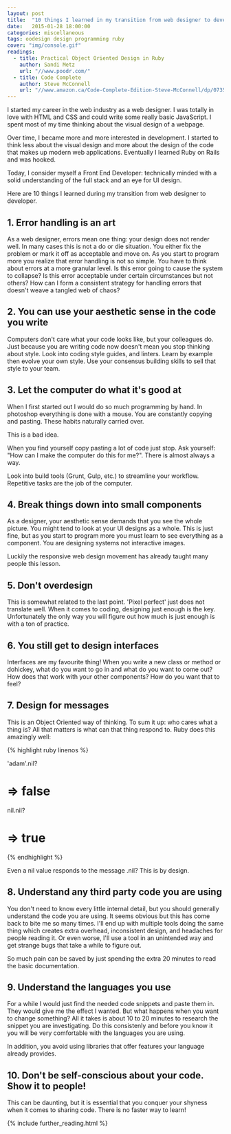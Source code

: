 ```yaml
---
layout: post
title:  "10 things I learned in my transition from web designer to developer"
date:   2015-01-28 18:00:00
categories: miscellaneous
tags: oodesign design programming ruby
cover: "img/console.gif"
readings:
  - title: Practical Object Oriented Design in Ruby
    author: Sandi Metz
    url: "//www.poodr.com/"
  - title: Code Complete
    author: Steve McConnell
    url: "//www.amazon.ca/Code-Complete-Edition-Steve-McConnell/dp/0735619670"
---
```


I started my career in the web industry as a web designer. I was totally in love with HTML and CSS and could write some really basic JavaScript. I spent most of my time thinking about the visual design of a webpage.

Over time, I became more and more interested in development. I started to think less about the visual design and more about the design of the code that makes up modern web applications. Eventually I learned Ruby on Rails and was hooked.

Today, I consider myself a Front End Developer: technically minded with a solid understanding of the full stack and an eye for UI design.

Here are 10 things I learned during my transition from web designer to developer.

## 1. Error handling is an art

As a web designer, errors mean one thing: your design does not render well. In many cases this is not a do or die situation. You either fix the problem or mark it off as acceptable and move on. As you start to program more you realize that error handling is not so simple. You have to think about errors at a more granular level. Is this error going to cause the system to collapse? Is this error acceptable under certain circumstances but not others? How can I form a consistent strategy for handling errors that doesn't weave a tangled web of chaos?

## 2. You can use your aesthetic sense in the code you write

Computers don't care what your code looks like, but your colleagues do. Just because you are writing code now doesn't mean you stop thinking about style. Look into coding style guides, and linters. Learn by example then evolve your own style. Use your consensus building skills to sell that style to your team.

## 3. Let the computer do what it's good at

When I first started out I would do so much programming by hand. In photoshop everything is done with a mouse. You are constantly copying and pasting. These habits naturally carried over.

This is a bad idea.

When you find yourself copy pasting a lot of code just stop. Ask yourself: "How can I make the computer do this for me?". There is almost always a way.

Look into build tools (Grunt, Gulp, etc.) to streamline your workflow. Repetitive tasks are the job of the computer.

## 4. Break things down into small components

As a designer, your aesthetic sense demands that you see the whole picture. You might tend to look at your UI designs as a whole. This is just fine, but as you start to program more you must learn to see everything as a component. You are designing systems not interactive images.

Luckily the responsive web design movement has already taught many people this lesson.

## 5. Don't overdesign

This is somewhat related to the last point. 'Pixel perfect' just does not translate well.
When it comes to coding, designing just enough is the key. Unfortunately the only way you will figure out how much is just enough is with a ton of practice.

## 6. You still get to design interfaces

Interfaces are my favourite thing! When you write a new class or method or dohickey, what do you want to go in and what do you want to come out? How does that work with your other components? How do you want that to feel?

## 7. Design for messages

This is an Object Oriented way of thinking. To sum it up: who cares what a thing is? All that matters is what can that thing respond to. Ruby does this amazingly well:

<div>
{% highlight ruby linenos %}

'adam'.nil?
# => false

nil.nil?
# => true

{% endhighlight %}
</div>

Even a nil value responds to the message .nil? This is by design.

## 8. Understand any third party code you are using

You don't need to know every little internal detail, but you should generally understand the code you are using. It seems obvious but this has come back to bite me so many times. I'll end up with multiple tools doing the same thing which creates extra overhead, inconsistent design, and headaches for people reading it. Or even worse, I'll use a tool in an unintended way and get strange bugs that take a while to figure out.

So much pain can be saved by just spending the extra 20 minutes to read the basic documentation.

## 9. Understand the languages you use

For a while I would just find the needed code snippets and paste them in. They would give me the effect I wanted. But what happens when you want to change something? All it takes is about 10 to 20 minutes to research the snippet you are investigating. Do this consistenly and before you know it you will be very comfortable with the languages you are using.

In addition, you avoid using libraries that offer features your language already provides.

## 10. Don't be self-conscious about your code. Show it to people!

This can be daunting, but it is essential that you conquer your shyness when it comes to sharing code. There is no faster way to learn!

{% include further_reading.html %}


